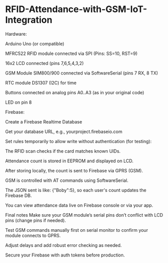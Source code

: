 # RFID-Attendance-with-GSM-IoT-Integration


Hardware:

Arduino Uno (or compatible)

MFRC522 RFID module connected via SPI (Pins: SS=10, RST=9)

16x2 LCD connected (pins 7,6,5,4,3,2)

GSM Module SIM800/900 connected via SoftwareSerial (pins 7 RX, 8 TX)

RTC module DS1307 (I2C) for time

Buttons connected on analog pins A0..A3 (as in your original code)

LED on pin 8

Firebase:

Create a Firebase Realtime Database

Get your database URL, e.g., yourproject.firebaseio.com

Set rules temporarily to allow write without authentication (for testing):


The RFID scan checks if the card matches known UIDs.

Attendance count is stored in EEPROM and displayed on LCD.

After storing locally, the count is sent to Firebase via GPRS (GSM).

GSM is controlled with AT commands using SoftwareSerial.

The JSON sent is like: {"Boby":5}, so each user's count updates the Firebase DB.

You can view attendance data live on Firebase console or via your app.

Final notes
Make sure your GSM module’s serial pins don’t conflict with LCD pins (change pins if needed).

Test GSM commands manually first on serial monitor to confirm your module connects to GPRS.

Adjust delays and add robust error checking as needed.

Secure your Firebase with auth tokens before production.

